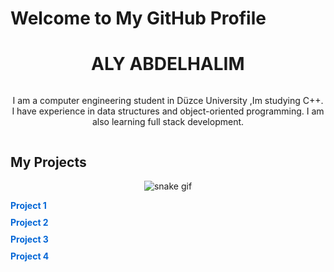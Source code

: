 # Welcome to My GitHub Profile

<div align="center">
  <h1>
    <span id="crazy-name">ALY ABDELHALIM</span>
  </h1>
</div>

<div align="center">
  <p id="description">I am a computer engineering student in Düzce University ,Im studying C++. I have experience in data structures and object-oriented programming. I am also learning full stack development.</p>
</div>

## My Projects

<div align="center">
  <img src="https://i.imgur.com/2aX2CTe.gif" alt="snake gif" />
</div>

<ul>
  <li><a href="https://github.com/AliAbdelhalim/project1">Project 1</a></li>
  <li><a href="https://github.com/AliAbdelhalim/project2">Project 2</a></li>
  <li><a href="https://github.com/AliAbdelhalim/project3">Project 3</a></li>
  <li><a href="https://github.com/AliAbdelhalim/project4">Project 4</a></li>
</ul>

<!-- HTML and CSS for moving name and description -->
<style>
  #crazy-name, #description {
    display: inline-block;
    animation: move 5s infinite alternate ease-in-out;
  }

  @keyframes move {
    0% { transform: translateX(0) translateY(0) rotate(0deg); }
    25% { transform: translateX(10px) translateY(-10px) rotate(5deg); }
    50% { transform: translateX(-10px) translateY(10px) rotate(-5deg); }
    75% { transform: translateX(10px) translateY(10px) rotate(0deg); }
    100% { transform: translateX(0) translateY(0) rotate(0deg); }
  }

  ul {
    list-style-type: none;
    padding: 0;
  }

  ul li {
    margin: 10px 0;
  }

  ul li a {
    text-decoration: none;
    color: #0366d6;
    font-weight: bold;
  }

  ul li a:hover {
    text-decoration: underline;
  }
</style>
